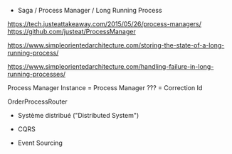 * Saga / Process Manager / Long Running Process

https://tech.justeattakeaway.com/2015/05/26/process-managers/
https://github.com/justeat/ProcessManager

https://www.simpleorientedarchitecture.com/storing-the-state-of-a-long-running-process/

https://www.simpleorientedarchitecture.com/handling-failure-in-long-running-processes/

Process Manager Instance = Process Manager ??? = Correction Id

OrderProcessRouter

* Système distribué ("Distributed System")

* CQRS

* Event Sourcing
